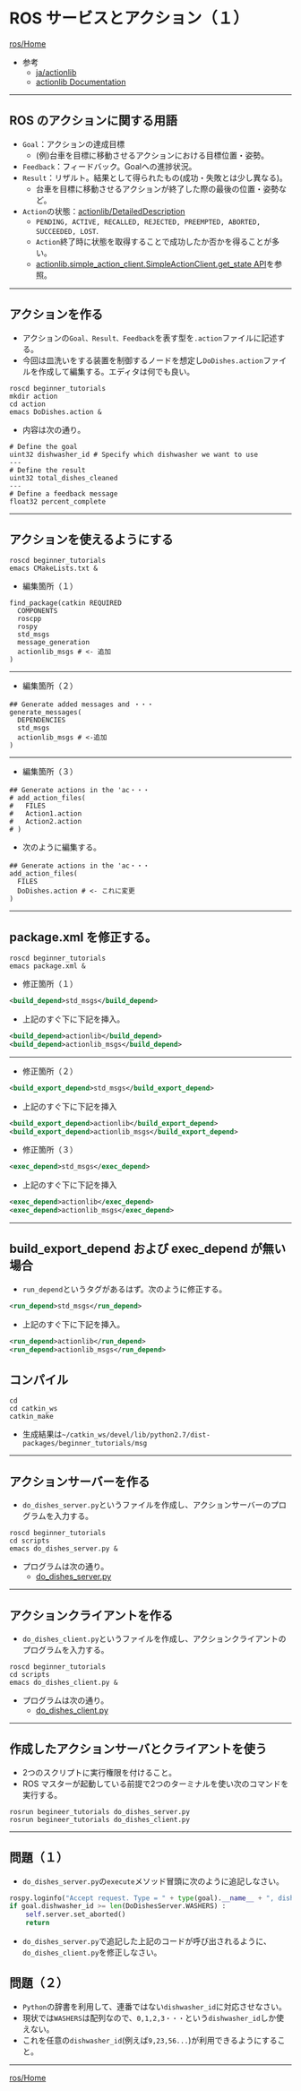 # ROS サービスとアクション（１）

[ros/Home](Home.md)

* 参考
  * [ja/actionlib](http://wiki.ros.org/ja/actionlib)
  * [actionlib Documentation](http://docs.ros.org/kinetic/api/actionlib/html/index.html)

---

## ROS のアクションに関する用語

* `Goal`：アクションの達成目標
  * (例)台車を目標に移動させるアクションにおける目標位置・姿勢。
* `Feedback`：フィードバック。Goalへの進捗状況。
* `Result`：リザルト。結果として得られたもの(成功・失敗とは少し異なる)。
  * 台車を目標に移動させるアクションが終了した際の最後の位置・姿勢など。
* `Action`の状態：[actionlib/DetailedDescription](http://wiki.ros.org/actionlib/DetailedDescription)
  * `PENDING, ACTIVE, RECALLED, REJECTED, PREEMPTED, ABORTED, SUCCEEDED, LOST`.
  * `Action`終了時に状態を取得することで成功したか否かを得ることが多い。
  * [actionlib.simple_action_client.SimpleActionClient.get_state API](http://docs.ros.org/kinetic/api/actionlib/html/classactionlib_1_1simple__action__client_1_1SimpleActionClient.html#a1496dbc011f48451f4ea98e1ad2f8cd9)を参照。

---

## アクションを作る

* アクションの`Goal、Result、Feedback`を表す型を`.action`ファイルに記述する。
* 今回は皿洗いをする装置を制御するノードを想定し`DoDishes.action`ファイルを作成して編集する。エディタは何でも良い。

```shell
roscd beginner_tutorials
mkdir action
cd action
emacs DoDishes.action &
```

* 内容は次の通り。

```text
# Define the goal
uint32 dishwasher_id # Specify which dishwasher we want to use
---
# Define the result
uint32 total_dishes_cleaned
---
# Define a feedback message
float32 percent_complete
```

---

## アクションを使えるようにする

```shell
roscd beginner_tutorials
emacs CMakeLists.txt &
```

* 編集箇所（１）

```text
find_package(catkin REQUIRED
  COMPONENTS
  roscpp
  rospy
  std_msgs
  message_generation
  actionlib_msgs # <- 追加
)
```

---

* 編集箇所（２）

```text
## Generate added messages and ・・・
generate_messages(
  DEPENDENCIES
  std_msgs
  actionlib_msgs # <-追加
)
```

---

* 編集箇所（３）

```text
## Generate actions in the 'ac・・・
# add_action_files(
#   FILES
#   Action1.action
#   Action2.action
# )
```

* 次のように編集する。

```text
## Generate actions in the 'ac・・・
add_action_files(
  FILES
  DoDishes.action # <- これに変更
)
```

---

## package.xml を修正する。

```shell
roscd beginner_tutorials
emacs package.xml &
```

* 修正箇所（１）

```xml
<build_depend>std_msgs</build_depend>
```

* 上記のすぐ下に下記を挿入。

```xml
<build_depend>actionlib</build_depend>
<build_depend>actionlib_msgs</build_depend>
```

---

* 修正箇所（２）

```xml
<build_export_depend>std_msgs</build_export_depend>
```

* 上記のすぐ下に下記を挿入

```xml
<build_export_depend>actionlib</build_export_depend>
<build_export_depend>actionlib_msgs</build_export_depend>
```

* 修正箇所（３）

```xml
<exec_depend>std_msgs</exec_depend>
```

* 上記のすぐ下に下記を挿入

```xml
<exec_depend>actionlib</exec_depend>
<exec_depend>actionlib_msgs</exec_depend>
```

---

## build_export_depend および exec_depend が無い場合

* `run_depend`というタグがあるはず。次のように修正する。

```xml
<run_depend>std_msgs</run_depend>
```

* 上記のすぐ下に下記を挿入。

```xml
<run_depend>actionlib</run_depend>
<run_depend>actionlib_msgs</run_depend>
```

## コンパイル

```shell
cd
cd catkin_ws
catkin_make
```

* 生成結果は`~/catkin_ws/devel/lib/python2.7/dist-packages/beginner_tutorials/msg`

---

## アクションサーバーを作る

* `do_dishes_server.py`というファイルを作成し、アクションサーバーのプログラムを入力する。

```shell
roscd beginner_tutorials
cd scripts
emacs do_dishes_server.py &
```

* プログラムは次の通り。
  * [do_dishes_server.py](do_dishes_server.py)

---

## アクションクライアントを作る

* `do_dishes_client.py`というファイルを作成し、アクションクライアントのプログラムを入力する。

```shell
roscd beginner_tutorials
cd scripts
emacs do_dishes_client.py &
```

* プログラムは次の通り。
  * [do_dishes_client.py](do_dishes_client.py)

---

## 作成したアクションサーバとクライアントを使う

* 2つのスクリプトに実行権限を付けること。
* ROS マスターが起動している前提で2つのターミナルを使い次のコマンドを実行する。

```shell
rosrun begineer_tutorials do_dishes_server.py
rosrun begineer_tutorials do_dishes_client.py
```

---

## 問題（１）

* `do_dishes_server.py`の`execute`メソッド冒頭に次のように追記しなさい。

```python
rospy.loginfo("Accept request. Type = " + type(goal).__name__ + ", dishwasher_id =" + str(goal.dishwasher_id))
if goal.dishwasher_id >= len(DoDishesServer.WASHERS) :
    self.server.set_aborted()
    return
```

* `do_dishes_server.py`で追記した上記のコードが呼び出されるように、`do_dishes_client.py`を修正しなさい。

## 問題（２）

* `Python`の辞書を利用して、連番ではない`dishwasher_id`に対応させなさい。
* 現状では`WASHERS`は配列なので、`0,1,2,3・・・`という`dishwasher_id`しか使えない。
* これを任意の`dishwasher_id`(例えば`9,23,56...`)が利用できるようにすること。
  
---

[ros/Home](Home.md)
